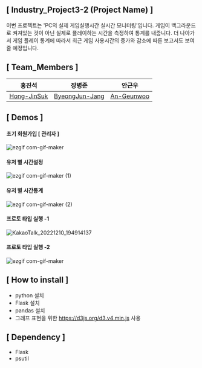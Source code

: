 ## [ Industry_Project3-2 (Project Name) ]

이번 프로젝트는 'PC의 실제 게임실행시간 실시간 모니터링'입니다. 게임이 백그라운드로 켜져있는 것이 아닌 실제로 플레이하는 시간을 측정하여 통계를 내줍니다.
더 나아가서 게임 플레이 통계에 따라서 최근 게임 사용시간의 증가와 감소에 따른 보고서도 보여줄 예정입니다.

## [ Team_Members ]
|홍진석|장병준|안근우|
|---|---|---|
|[Hong-JinSuk](https://github.com/Hong-JinSuk)|[ByeongJun-Jang](https://github.com/ByeongJun-Jang)|[An-Geunwoo](https://github.com/kgeunwo77)|


## [ Demos ]

#### 초기 회원가입 [ 관리자 ]
![ezgif com-gif-maker](https://user-images.githubusercontent.com/85213981/206849771-60d0106e-966f-4525-8020-66119f74f8d6.gif)
#### 유저 별 시간설정
![ezgif com-gif-maker (1)](https://user-images.githubusercontent.com/85213981/206849836-ca984941-0119-43bf-9f7b-45007c06fd39.gif)
#### 유저 별 시간통계
![ezgif com-gif-maker (2)](https://user-images.githubusercontent.com/85213981/206849843-d537c142-31ae-4c04-a1f9-b15079fc2b72.gif)

#### 프로토 타입 실행 -1
![KakaoTalk_20221210_194914137](https://user-images.githubusercontent.com/86042721/206851500-5390c411-9d53-4f06-b4b3-9f60f783ae87.gif)
#### 프로토 타입 실행 -2
![ezgif com-gif-maker](https://user-images.githubusercontent.com/86042721/206851433-ff426243-9825-48bb-ac49-1aa1e64f9769.gif)




## [ How to install ]

* python 설치
* Flask 설치
* pandas 설치
* 그래프 표현을 위한 https://d3js.org/d3.v4.min.js 사용

## [ Dependency ]

* Flask
* psutil

